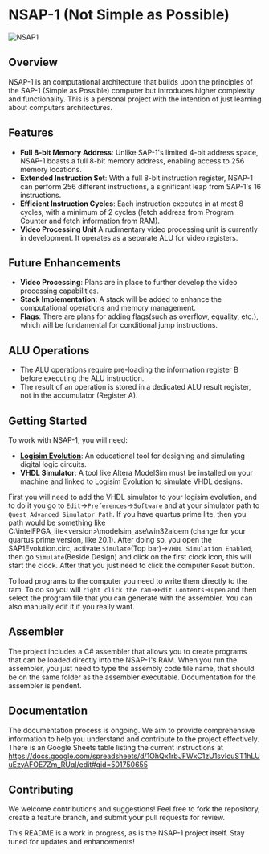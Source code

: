 # NSAP-1 (Not Simple as Possible)

![NSAP1](https://github.com/Diogo-Valadares/NSAP-1/assets/58271577/b2e1aaf5-f8dc-4465-84c0-f2a8eeef4a51)

## Overview
NSAP-1 is an computational architecture that builds upon the principles of the SAP-1 (Simple as Possible) computer but introduces higher complexity and functionality. This is a personal project with the intention of just learning about computers architectures.

## Features
- **Full 8-bit Memory Address**: Unlike SAP-1's limited 4-bit address space, NSAP-1 boasts a full 8-bit memory address, enabling access to 256 memory locations.
- **Extended Instruction Set**: With a full 8-bit instruction register, NSAP-1 can perform 256 different instructions, a significant leap from SAP-1's 16 instructions.
- **Efficient Instruction Cycles**: Each instruction executes in at most 8 cycles, with a minimum of 2 cycles (fetch address from Program Counter and fetch information from RAM).
- **Video Processing Unit** A rudimentary video processing unit is currently in development. It operates as a separate ALU for video registers.

## Future Enhancements
- **Video Processing**: Plans are in place to further develop the video processing capabilities.
- **Stack Implementation**: A stack will be added to enhance the computational operations and memory management.
- **Flags**: There are plans for adding flags(such as overflow, equality, etc.), which will be fundamental for conditional jump instructions.

## ALU Operations
- The ALU operations require pre-loading the information register B before executing the ALU instruction.
- The result of an operation is stored in a dedicated ALU result register, not in the accumulator (Register A).

## Getting Started
To work with NSAP-1, you will need:
- **[Logisim Evolution](https://github.com/logisim-evolution/logisim-evolution)**: An educational tool for designing and simulating digital logic circuits.
- **VHDL Simulator**: A tool like Altera ModelSim must be installed on your machine and linked to Logisim Evolution to simulate VHDL designs.

First you will need to add the VHDL simulator to your logisim evolution, and to do it you go to `Edit`->`Preferences`->`Software` and at your simulator path to `Quest Advanced Simulator Path`. If you have quartus prime lite, then you path would be something like C:\intelFPGA_lite\<version>\modelsim_ase\win32aloem (change <version> for your quartus prime version, like 20.1). After doing so, you open the SAP1Evolution.circ, activate `Simulate`(Top bar)->`VHDL Simulation Enabled`, then go `Simulate`(Beside Design) and click on the first clock icon, this will start the clock. After that you just need to click the computer `Reset` button.

To load programs to the computer you need to write them directly to the ram. To do so you will `right click the ram`->`Edit Contents`->`Open` and then select the program file that you can generate with the assembler. You can also manually edit it if you really want.

## Assembler
The project includes a C# assembler that allows you to create programs that can be loaded directly into the NSAP-1's RAM.
When you run the assembler, you just need to type the assembly code file name, that should be on the same folder as the assembler executable.
Documentation for the assembler is pendent.

## Documentation
The documentation process is ongoing. We aim to provide comprehensive information to help you understand and contribute to the project effectively.
There is an Google Sheets table listing the current instructions at
https://docs.google.com/spreadsheets/d/1OhQx1rbJFWxC1zU1svIcuST1hLUuEzyAFOE7Zm_RUqI/edit#gid=501750655

## Contributing
We welcome contributions and suggestions! Feel free to fork the repository, create a feature branch, and submit your pull requests for review.


This README is a work in progress, as is the NSAP-1 project itself. Stay tuned for updates and enhancements!
